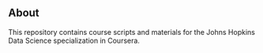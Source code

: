 ## About

This repository contains course scripts and materials for the Johns Hopkins Data Science specialization in Coursera.
